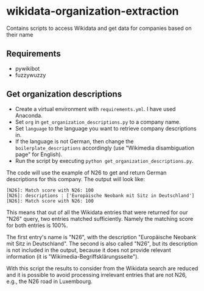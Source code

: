 # wikidata-organization-extraction
Contains scripts to access Wikidata and get data for companies based on their name

## Requirements
- pywikibot
- fuzzywuzzy

## Get organization descriptions

- Create a virtual environment with `requirements.yml`. I have used Anaconda.
- Set `org` in `get_organization_descriptions.py` to a company name.
- Set `language` to the language you want to retrieve company descriptions in.
- If the language is not German, then change the `boilerplate_descriptions` accordingly (use "Wikimedia disambiguation page" for English).
- Run the script by executing `python get_organization_descriptions.py`.

The code will use the example of N26 to get and return German descriptions for this company.
The output will look like:

```
[N26]: Match score with N26: 100
[N26]: descriptions : ['Europäische Neobank mit Sitz in Deutschland']
[N26]: Match score with N26: 100
```
This means that out of all the Wikidata entries that were returned for our "N26" query, two entries matched sufficiently. Namely the matching score for both entries is 100%.

The first entry's name is "N26", with the description "Europäische Neobank mit Sitz in Deutschland". The second is also called "N26", but its description is not included in the output, because it does not provide relevant information (it is "Wikimedia-Begriffsklärungsseite").

With this script the results to consider from the Wikidata search are reduced and it is possible to avoid processing irrelevant entries that are not N26, e.g., the N26 road in Luxembourg.

